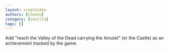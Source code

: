 ```yaml
---
layout: singleidea
authors: [stenno]
category: [vanilla]
tags: []
---
```

Add "reach the Valley of the Dead carrying the Amulet" (or the Castle) as an achievement tracked by the game.

